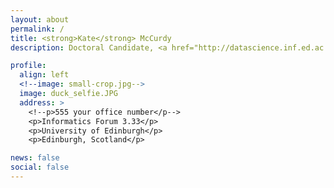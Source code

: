 ```yaml
---
layout: about
permalink: /
title: <strong>Kate</strong> McCurdy
description: Doctoral Candidate, <a href="http://datascience.inf.ed.ac.uk/">CDT Data Science</a>, University of Edinburgh.

profile:
  align: left
  <!--image: small-crop.jpg-->
  image: duck_selfie.JPG
  address: >
    <!--p>555 your office number</p-->
    <p>Informatics Forum 3.33</p>
    <p>University of Edinburgh</p>
    <p>Edinburgh, Scotland</p>

news: false
social: false
---
```



